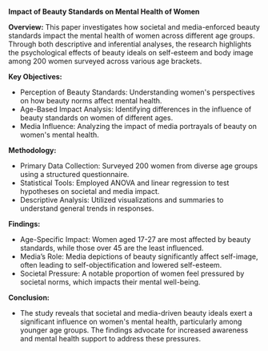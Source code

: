 **Impact of Beauty Standards on Mental Health of Women**

**Overview:** This paper investigates how societal and media-enforced beauty standards impact the mental health of women across different age groups. 
Through both descriptive and inferential analyses, the research highlights the psychological effects of beauty ideals on self-esteem and body image among 200 women surveyed across various age brackets.

**Key Objectives:**
- Perception of Beauty Standards: Understanding women's perspectives on how beauty norms affect mental health.
- Age-Based Impact Analysis: Identifying differences in the influence of beauty standards on women of different ages.
- Media Influence: Analyzing the impact of media portrayals of beauty on women's mental health.

**Methodology:**
- Primary Data Collection: Surveyed 200 women from diverse age groups using a structured questionnaire.
- Statistical Tools: Employed ANOVA and linear regression to test hypotheses on societal and media impact.
- Descriptive Analysis: Utilized visualizations and summaries to understand general trends in responses.

**Findings:**
- Age-Specific Impact: Women aged 17-27 are most affected by beauty standards, while those over 45 are the least influenced.
- Media’s Role: Media depictions of beauty significantly affect self-image, often leading to self-objectification and lowered self-esteem.
- Societal Pressure: A notable proportion of women feel pressured by societal norms, which impacts their mental well-being.

**Conclusion:**
- The study reveals that societal and media-driven beauty ideals exert a significant influence on women's mental health, particularly among younger age groups. The findings advocate for increased awareness and mental health support to address these pressures.
